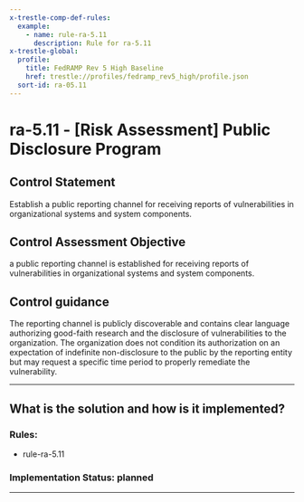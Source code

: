 ```yaml
---
x-trestle-comp-def-rules:
  example:
    - name: rule-ra-5.11
      description: Rule for ra-5.11
x-trestle-global:
  profile:
    title: FedRAMP Rev 5 High Baseline
    href: trestle://profiles/fedramp_rev5_high/profile.json
  sort-id: ra-05.11
---
```


# ra-5.11 - \[Risk Assessment\] Public Disclosure Program

## Control Statement

Establish a public reporting channel for receiving reports of vulnerabilities in organizational systems and system components.

## Control Assessment Objective

a public reporting channel is established for receiving reports of vulnerabilities in organizational systems and system components.

## Control guidance

The reporting channel is publicly discoverable and contains clear language authorizing good-faith research and the disclosure of vulnerabilities to the organization. The organization does not condition its authorization on an expectation of indefinite non-disclosure to the public by the reporting entity but may request a specific time period to properly remediate the vulnerability.

______________________________________________________________________

## What is the solution and how is it implemented?

<!-- For implementation status enter one of: implemented, partial, planned, alternative, not-applicable -->

<!-- Note that the list of rules under ### Rules: is read-only and changes will not be captured after assembly to JSON -->

<!-- Add control implementation description here for control: ra-5.11 -->

### Rules:

  - rule-ra-5.11

### Implementation Status: planned

______________________________________________________________________
